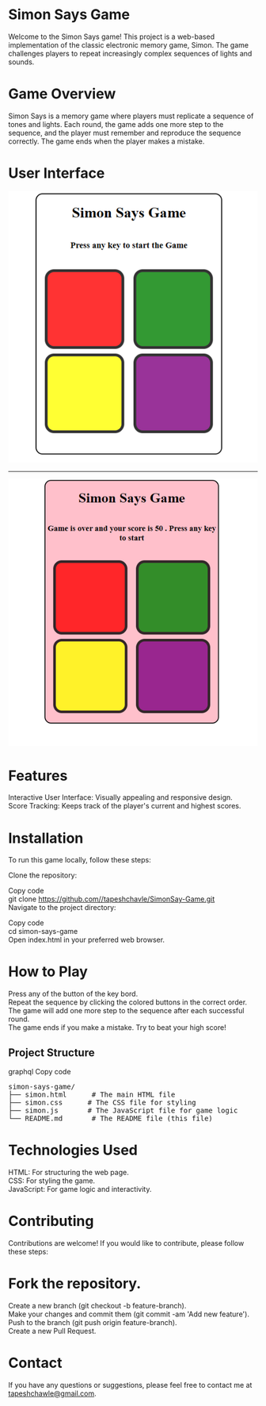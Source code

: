 # Simon Says Game

Welcome to the Simon Says game! This project is a web-based implementation of the classic electronic memory game, Simon. The game challenges players to repeat increasingly complex sequences of lights and sounds.

# Game Overview

Simon Says is a memory game where players must replicate a sequence of tones and lights. Each round, the game adds one more step to the sequence, and the player must remember and reproduce the sequence correctly. The game ends when the player makes a mistake.

# User Interface

<img src="./image/start.png"></img>
<br>

 <hr>
 <img src="./image/lost.png"></img>

# Features

Interactive User Interface: Visually appealing and responsive design.<br>
Score Tracking: Keeps track of the player's current and highest scores.<br>

# Installation

To run this game locally, follow these steps:<br>

Clone the repository:<br>

Copy code<br>
git clone https://github.com//tapeshchavle/SimonSay-Game.git<br>
Navigate to the project directory:<br>

Copy code<br>
cd simon-says-game<br>
Open index.html in your preferred web browser.<br>

# How to Play

Press any of the button of the key bord.<br>
Repeat the sequence by clicking the colored buttons in the correct order.<br>
The game will add one more step to the sequence after each successful round.<br>
The game ends if you make a mistake. Try to beat your high score!<br>

<h2>Project Structure</h2>
graphql
Copy code <br>
<pre>
simon-says-game/
├── simon.html      # The main HTML file
├── simon.css      # The CSS file for styling
├── simon.js       # The JavaScript file for game logic 
└── README.md       # The README file (this file)
</pre>

# Technologies Used

HTML: For structuring the web page.<br>
CSS: For styling the game.<br>
JavaScript: For game logic and interactivity.<br>

# Contributing

Contributions are welcome! If you would like to contribute, please follow these steps:

# Fork the repository.

Create a new branch (git checkout -b feature-branch).<br>
Make your changes and commit them (git commit -am 'Add new feature').<br>
Push to the branch (git push origin feature-branch).<br>
Create a new Pull Request.<br>

# Contact

If you have any questions or suggestions, please feel free to contact me at tapeshchawle@gmail.com.
